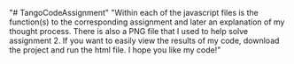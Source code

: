 "# TangoCodeAssignment"
"Within each of the javascript files is the function(s) to the corresponding assignment and later an explanation of my thought process.  There is also a PNG file that I used to help solve assignment 2.  If you want to easily view the results of my code, download the project and run the html file.  I hope you like my code!"
